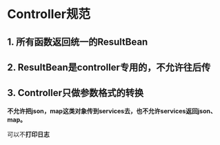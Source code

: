 # Controller规范

## 1. **所有函数返回统一的ResultBean**



## **2. ResultBean是controller专用的，不允许往后传**

## **3. Controller只做参数格式的转换**

**不允许把json，map这类对象传到services去，也不允许services返回json、map。**

可以不**打印日志**

